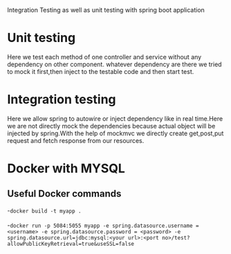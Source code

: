 Integration Testing as well as unit testing with spring boot application

Unit testing
=============
Here we test each method of one controller and service without any dependency on other component.
whatever dependency are there we tried to mock it first,then inject to the testable code and then start test.

Integration testing
=============

Here we allow spring to autowire or inject dependency like in real time.Here we are not directly mock the dependencies because actual object will be injected by spring.With the help of mockmvc we directly create get,post,put request and fetch response from our resources.

Docker with MYSQL
==================

## Useful Docker commands

-`docker build -t myapp .`
</br>
</br>
-`docker run -p 5084:5055 myapp -e spring.datasource.username = <username> -e spring.datasource.password = <password> -e spring.datasource.url=jdbc:mysql:<your url>:<port no>/test?allowPublicKeyRetrieval=true&useSSL=false`